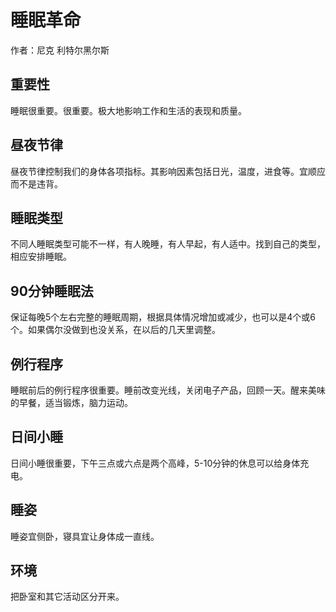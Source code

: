 # 睡眠革命

作者：尼克 利特尔黑尔斯

## 重要性
睡眠很重要。很重要。极大地影响工作和生活的表现和质量。

## 昼夜节律
昼夜节律控制我们的身体各项指标。其影响因素包括日光，温度，进食等。宜顺应而不是违背。

## 睡眠类型
不同人睡眠类型可能不一样，有人晚睡，有人早起，有人适中。找到自己的类型，相应安排睡眠。

## 90分钟睡眠法
保证每晚5个左右完整的睡眠周期，根据具体情况增加或减少，也可以是4个或6个。如果偶尔没做到也没关系，在以后的几天里调整。

## 例行程序
睡眠前后的例行程序很重要。睡前改变光线，关闭电子产品，回顾一天。醒来美味的早餐，适当锻炼，脑力运动。

## 日间小睡
日间小睡很重要，下午三点或六点是两个高峰，5-10分钟的休息可以给身体充电。

## 睡姿
睡姿宜侧卧，寝具宜让身体成一直线。

## 环境
把卧室和其它活动区分开来。
